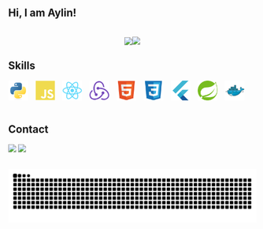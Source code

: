 ## Hi, I am Aylin! 
</br>

 <div style="display: flex; flex-wrap: wrap; justify-content: center; align-items: center;">
  <a href="https://github.com/aylinaygul">
    <img align="center" src="https://github-readme-stats.vercel.app/api?username=aylinaygul&show_icons=true&theme=dracula&include_all_commits=true&count_private=true&hide=issues" style="max-width: 100%; height: auto;"/>
  </a>
    <img align="center" height="180em" src="https://media.giphy.com/media/l44Qqz6gO6JiVV3pu/giphy.gif" style="max-width: 100%; height: auto;">

</div>
 
 ## Skills
<div style="display: flex; flex-wrap: wrap; gap: 15px; align-items: center;">
  <img height="40" width="40" src="https://raw.githubusercontent.com/devicons/devicon/master/icons/python/python-original.svg">
  <img height="40" width="40" src="https://raw.githubusercontent.com/devicons/devicon/master/icons/javascript/javascript-plain.svg">
  <img height="40" width="40" src="https://raw.githubusercontent.com/devicons/devicon/master/icons/react/react-original.svg">
  <img height="40" width="40" src="https://raw.githubusercontent.com/devicons/devicon/master/icons/redux/redux-original.svg">
  <img height="40" width="40" src="https://raw.githubusercontent.com/devicons/devicon/master/icons/html5/html5-original.svg">
  <img height="40" width="40" src="https://raw.githubusercontent.com/devicons/devicon/master/icons/css3/css3-original.svg">
  <img height="40" width="40" src="https://raw.githubusercontent.com/devicons/devicon/master/icons/flutter/flutter-original.svg">
  <img height="40" width="40" src="https://raw.githubusercontent.com/devicons/devicon/master/icons/spring/spring-original.svg">
  <img height="40" width="40" src="https://raw.githubusercontent.com/devicons/devicon/master/icons/docker/docker-original.svg">
</div>

  
</br>

## Contact 
<div> 
  <a href="[[https://www.linkedin.com/in/aylin-aygul](https://www.linkedin.com/in/aylin-aygul/)](https://www.linkedin.com/in/aylin-aygul/)" target="_blank"><img src="https://img.shields.io/badge/-LinkedIn-%230077B5?style=for-the-badge&logo=linkedin&logoColor=white" target="_blank"></a> 
  <a href = "mailto: aylnaygul2@gmail.com"><img src="https://img.shields.io/badge/-Gmail-%23333?style=for-the-badge&logo=gmail&logoColor=white" target="_blank"></a>
 </br>
</br>
 
![Snake animation](https://raw.githubusercontent.com/aylinaygul/aylinaygul/output/github-contribution-grid-snake.svg)
 
</div>
